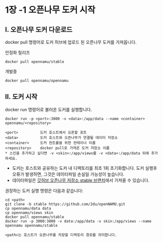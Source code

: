 1장 -1 오픈나무 도커 시작
====

## I. 오픈나무 도커 다운로드
docker pull 명령어로 도커 허브에 업로드 된 오픈나무 도커를 가져옵니다.

안정화 릴리즈
```
docker pull opennamu/stable
```

개발중
```
docker pull opennamu/opennamu
```

## II. 도커 시작
docker run 명령어로 불러온 도커를 실행합니다.

```
docker run -p <port>:3000 -v <data>:/app/data --name <container> opennamu/<repository>

<port>          도커 호스트에서 오픈할 포트
<data>          도커 호스트와 오픈나무가 연결될 데이터 저장소
<container>     도커 컨트롤을 위한 컨테이너 이름
<repository>    docker pull로 가져온 도커 저장소 이름
* 스킨을 추가하고 싶다면 -v <skin>:/app/views를 -v <data>:/app/data 뒤에 추가하세요.
```

 * 도커는 호스트와 공유하는 도커 내 디렉토리를 최초 1회 초기화합니다. 도커 실행후 오류가 발생하면, 그것은 데이터파일 손실일 가능성이 높습니다.
 * 데이터파일은 [깃허브 오픈나무 저장소 stable 브랜치](https://github.com/2du/openNAMU/tree/stable)에서 가져올 수 있습니다.

권장하는 도커 실행 명령은 다음과 같습니다:
```
cd <path>
git clone -b stable https://github.com/2du/openNAMU.git
cp opennamu/data data
cp opennamu/views skin
docker pull opennamu/stable
docker run -p 3000:3000 -v data:/app/data -v skin:/app/views --name opennamu opennamu/stable

<path>는 호스트가 오픈나무를 저장할 디렉토리 경로를 의미합니다.
```